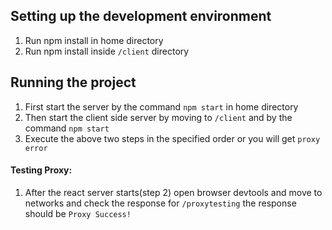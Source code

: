 ## Setting up the development environment

1. Run npm install in home directory
2. Run npm install inside `/client` directory

## Running the project

1. First start the server by the command `npm start` in home directory
2. Then start the client side server by moving to `/client` and by the command `npm start`
3. Execute the above two steps in the specified order or you will get `proxy error`

#### Testing Proxy:

1. After the react server starts(step 2) open browser devtools and move to networks and check the response for `/proxytesting`
the response should be `Proxy Success!`